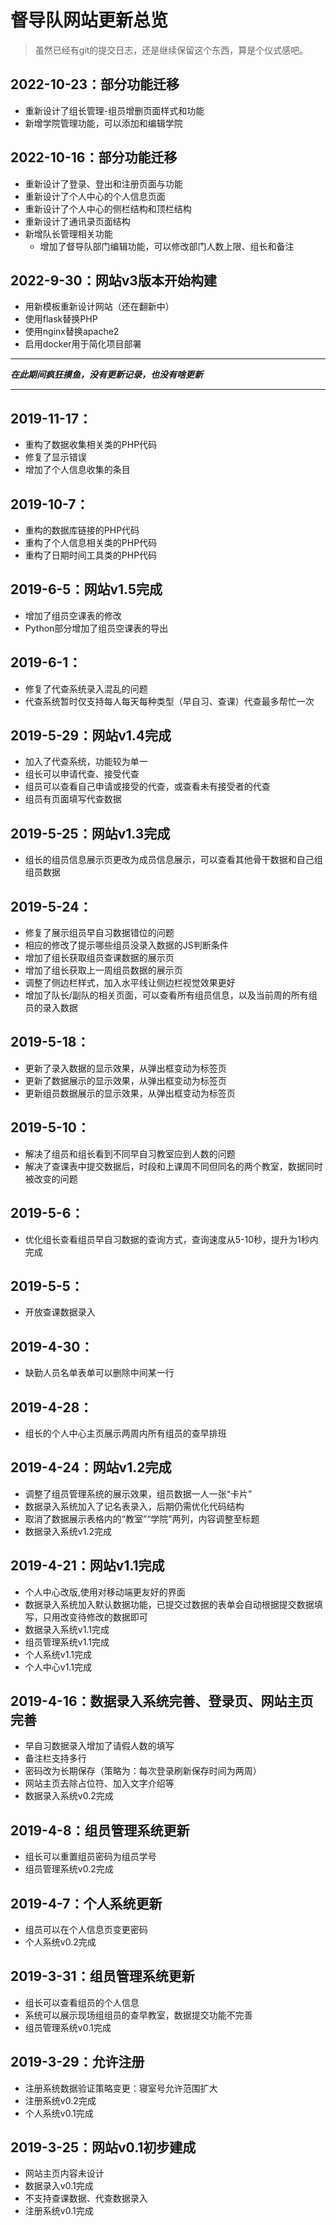 # 督导队网站更新总览

> 虽然已经有git的提交日志，还是继续保留这个东西，算是个仪式感吧。

## 2022-10-23：部分功能迁移

* 重新设计了组长管理-组员增删页面样式和功能
* 新增学院管理功能，可以添加和编辑学院

## 2022-10-16：部分功能迁移

* 重新设计了登录、登出和注册页面与功能
* 重新设计了个人中心的个人信息页面
* 重新设计了个人中心的侧栏结构和顶栏结构
* 重新设计了通讯录页面结构
* 新增队长管理相关功能
  * 增加了督导队部门编辑功能，可以修改部门人数上限、组长和备注

## 2022-9-30：网站v3版本开始构建

* 用新模板重新设计网站（还在翻新中）
* 使用flask替换PHP
* 使用nginx替换apache2
* 启用docker用于简化项目部署

---

***在此期间疯狂摸鱼，没有更新记录，也没有啥更新***

---

## 2019-11-17：

* 重构了数据收集相关类的PHP代码
* 修复了显示错误
* 增加了个人信息收集的条目

## 2019-10-7：

* 重构的数据库链接的PHP代码
* 重构了个人信息相关类的PHP代码
* 重构了日期时间工具类的PHP代码

## 2019-6-5：网站v1.5完成

* 增加了组员空课表的修改
* Python部分增加了组员空课表的导出

## 2019-6-1：

* 修复了代查系统录入混乱的问题
* 代查系统暂时仅支持每人每天每种类型（早自习、查课）代查最多帮忙一次

## 2019-5-29：网站v1.4完成

* 加入了代查系统，功能较为单一
* 组长可以申请代查、接受代查
* 组员可以查看自己申请或接受的代查，或查看未有接受者的代查
* 组员有页面填写代查数据

## 2019-5-25：网站v1.3完成

* 组长的组员信息展示页更改为成员信息展示，可以查看其他骨干数据和自己组组员数据

## 2019-5-24：

* 修复了展示组员早自习数据错位的问题
* 相应的修改了提示哪些组员没录入数据的JS判断条件
* 增加了组长获取组员查课数据的展示页
* 增加了组长获取上一周组员数据的展示页
* 调整了侧边栏样式，加入水平线让侧边栏视觉效果更好
* 增加了队长/副队的相关页面，可以查看所有组员信息，以及当前周的所有组员的录入数据

## 2019-5-18：

* 更新了录入数据的显示效果，从弹出框变动为标签页
* 更新了数据展示的显示效果，从弹出框变动为标签页
* 更新组员数据展示的显示效果，从弹出框变动为标签页

## 2019-5-10：

* 解决了组员和组长看到不同早自习教室应到人数的问题
* 解决了查课表中提交数据后，时段和上课周不同但同名的两个教室，数据同时被改变的问题

## 2019-5-6：

* 优化组长查看组员早自习数据的查询方式，查询速度从5-10秒，提升为1秒内完成

## 2019-5-5：

* 开放查课数据录入

## 2019-4-30：

* 缺勤人员名单表单可以删除中间某一行

## 2019-4-28：

* 组长的个人中心主页展示两周内所有组员的查早排班

## 2019-4-24：网站v1.2完成

* 调整了组员管理系统的展示效果，组员数据一人一张“卡片”
* 数据录入系统加入了记名表录入，后期仍需优化代码结构
* 取消了数据展示表格内的“教室”“学院”两列，内容调整至标题
* 数据录入系统v1.2完成

## 2019-4-21：网站v1.1完成

* 个人中心改版,使用对移动端更友好的界面
* 数据录入系统加入默认数据功能，已提交过数据的表单会自动根据提交数据填写，只用改变待修改的数据即可
* 数据录入系统v1.1完成
* 组员管理系统v1.1完成
* 个人系统v1.1完成
* 个人中心v1.1完成

## 2019-4-16：数据录入系统完善、登录页、网站主页完善

* 早自习数据录入增加了请假人数的填写
* 备注栏支持多行
* 密码改为长期保存（策略为：每次登录刷新保存时间为两周）
* 网站主页去除占位符、加入文字介绍等
* 数据录入系统v0.2完成

## 2019-4-8：组员管理系统更新

* 组长可以重置组员密码为组员学号
* 组员管理系统v0.2完成

## 2019-4-7：个人系统更新

* 组员可以在个人信息页变更密码
* 个人系统v0.2完成

## 2019-3-31：组员管理系统更新

* 组长可以查看组员的个人信息
* 系统可以展示现场组组员的查早教室，数据提交功能不完善
* 组员管理系统v0.1完成

## 2019-3-29：允许注册

* 注册系统数据验证策略变更：寝室号允许范围扩大
* 注册系统v0.2完成
* 个人系统v0.1完成

## 2019-3-25：网站v0.1初步建成

* 网站主页内容未设计
* 数据录入v0.1完成
* 不支持查课数据、代查数据录入
* 注册系统v0.1完成
